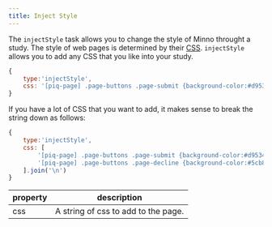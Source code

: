 ```yaml
---
title: Inject Style
---
```


The `injectStyle` task allows you to change the style of Minno throught a study.
The style of web pages is determined by their [CSS](https://developer.mozilla.org/en-US/docs/Learn/CSS/Introduction_to_CSS).
`injectStyle` allows you to add any CSS that you like into your study.

```javascript
{
    type:'injectStyle',
    css: '[piq-page] .page-buttons .page-submit {background-color:#d9534f; border:#d43f3a}'
}
```

If you have a lot of CSS that you want to add, it makes sense to break the string down as follows:

```javascript
{
    type:'injectStyle',
    css: [
        '[piq-page] .page-buttons .page-submit {background-color:#d9534f; border:#d43f3a}',
        '[piq-page] .page-buttons .page-decline {background-color:#5cb85c; border:#4cae4c}'
    ].join('\n')
}
```

property        | description
--------------- | ---------------------
css             | A string of css to add to the page.
